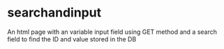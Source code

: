 # searchandinput
An html page with an variable input field using GET method and a search field to find the ID and value stored in the DB
